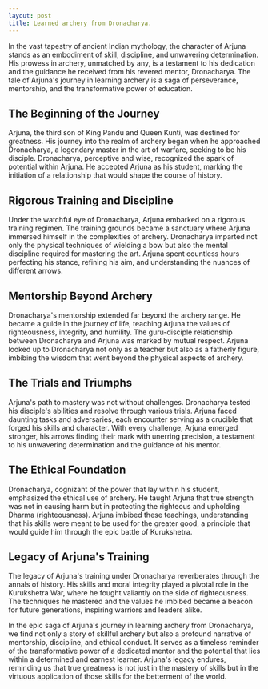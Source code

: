 ```yaml
---
layout: post
title: Learned archery from Dronacharya.
---
```


In the vast tapestry of ancient Indian mythology, the character of Arjuna stands as an embodiment of skill, discipline, and unwavering determination. His prowess in archery, unmatched by any, is a testament to his dedication and the guidance he received from his revered mentor, Dronacharya. The tale of Arjuna's journey in learning archery is a saga of perseverance, mentorship, and the transformative power of education.

## The Beginning of the Journey

Arjuna, the third son of King Pandu and Queen Kunti, was destined for greatness. His journey into the realm of archery began when he approached Dronacharya, a legendary master in the art of warfare, seeking to be his disciple. Dronacharya, perceptive and wise, recognized the spark of potential within Arjuna. He accepted Arjuna as his student, marking the initiation of a relationship that would shape the course of history.

## Rigorous Training and Discipline

Under the watchful eye of Dronacharya, Arjuna embarked on a rigorous training regimen. The training grounds became a sanctuary where Arjuna immersed himself in the complexities of archery. Dronacharya imparted not only the physical techniques of wielding a bow but also the mental discipline required for mastering the art. Arjuna spent countless hours perfecting his stance, refining his aim, and understanding the nuances of different arrows.

## Mentorship Beyond Archery

Dronacharya's mentorship extended far beyond the archery range. He became a guide in the journey of life, teaching Arjuna the values of righteousness, integrity, and humility. The guru-disciple relationship between Dronacharya and Arjuna was marked by mutual respect. Arjuna looked up to Dronacharya not only as a teacher but also as a fatherly figure, imbibing the wisdom that went beyond the physical aspects of archery.

## The Trials and Triumphs

Arjuna's path to mastery was not without challenges. Dronacharya tested his disciple's abilities and resolve through various trials. Arjuna faced daunting tasks and adversaries, each encounter serving as a crucible that forged his skills and character. With every challenge, Arjuna emerged stronger, his arrows finding their mark with unerring precision, a testament to his unwavering determination and the guidance of his mentor.

## The Ethical Foundation

Dronacharya, cognizant of the power that lay within his student, emphasized the ethical use of archery. He taught Arjuna that true strength was not in causing harm but in protecting the righteous and upholding Dharma (righteousness). Arjuna imbibed these teachings, understanding that his skills were meant to be used for the greater good, a principle that would guide him through the epic battle of Kurukshetra.

## Legacy of Arjuna's Training

The legacy of Arjuna's training under Dronacharya reverberates through the annals of history. His skills and moral integrity played a pivotal role in the Kurukshetra War, where he fought valiantly on the side of righteousness. The techniques he mastered and the values he imbibed became a beacon for future generations, inspiring warriors and leaders alike.

In the epic saga of Arjuna's journey in learning archery from Dronacharya, we find not only a story of skillful archery but also a profound narrative of mentorship, discipline, and ethical conduct. It serves as a timeless reminder of the transformative power of a dedicated mentor and the potential that lies within a determined and earnest learner. Arjuna's legacy endures, reminding us that true greatness is not just in the mastery of skills but in the virtuous application of those skills for the betterment of the world.
